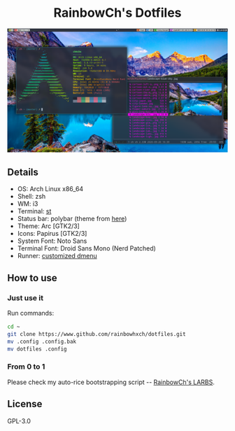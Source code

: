 <div align="center">
    <h1>RainbowCh's Dotfiles</h1>
</div>

![Screenshot-1](./screenshot.png)

## Details

- OS: Arch Linux x86_64
- Shell: zsh
- WM: i3
- Terminal: [st](https://www.github.com/rainbowhxch/st)
- Status bar: polybar (theme from [here](https://github.com/adi1090x/polybar-themes))
- Theme: Arc [GTK2/3]
- Icons: Papirus [GTK2/3]
- System Font: Noto Sans
- Terminal Font: Droid Sans Mono (Nerd Patched)
- Runner: [customized dmenu](https://github.com/rainbowhxch/dmenu)

## How to use

### Just use it

Run commands:
```bash
cd ~
git clone https://www.github.com/rainbowhxch/dotfiles.git
mv .config .config.bak
mv dotfiles .config
```

### From 0 to 1

Please check my auto-rice bootstrapping script -- [RainbowCh's LARBS](https://github.com/rainbowhxch/LARBS).

## License
GPL-3.0
